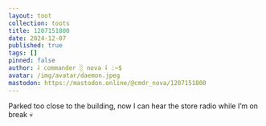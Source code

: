```yaml
---
layout: toot
collection: toots
title: 1207151800
date: 2024-12-07
published: true
tags: []
pinned: false
author: ⸸ commander ░ nova ⸸ :~$
avatar: /img/avatar/daemon.jpeg
mastodon: https://mastodon.online/@cmdr_nova/1207151800
---
```


Parked too close to the building, now I can hear the store radio while I’m on break 💀
